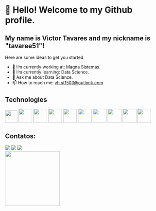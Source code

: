
# 👋 Hello! Welcome to my Github profile.
## My name is Victor Tavares and my nickname is "tavaree51"!

Here are some ideas to get you started:

- 🔭 I’m currently working at: Magna Sistemas.
- 🌱 I’m currently learning: Data Science.
- 💬 Ask me about Data Science.
- 📫 How to reach me: vh.st1503@outlook.com

## Technologies

<img src="https://cdn.jsdelivr.net/gh/devicons/devicon/icons/python/python-original.svg" width="40" height="40" /> <img src="https://cdn.jsdelivr.net/gh/devicons/devicon/icons/csharp/csharp-original.svg" width="45" height="45"/> <img src="https://cdn.jsdelivr.net/gh/devicons/devicon/icons/django/django-plain.svg" width="45" height="45"/>  <img src="https://cdn.jsdelivr.net/gh/devicons/devicon/icons/flutter/flutter-original.svg" width="45" height="45"/> <img src="https://cdn.jsdelivr.net/gh/devicons/devicon/icons/git/git-original.svg" width="45" height="45" />  <img src="https://cdn.jsdelivr.net/gh/devicons/devicon/icons/postgresql/postgresql-original.svg" width="45" height="45"/> <img src="https://cdn.jsdelivr.net/gh/devicons/devicon/icons/dot-net/dot-net-original.svg" width="45" height="45" /> <img src="https://cdn.jsdelivr.net/gh/devicons/devicon/icons/pandas/pandas-original-wordmark.svg" width="45" height="45"/>  <img src="https://cdn.jsdelivr.net/gh/devicons/devicon/icons/java/java-original-wordmark.svg" width="45" height="45"/> <img src="https://cdn.jsdelivr.net/gh/devicons/devicon/icons/jupyter/jupyter-original-wordmark.svg"  width="45" height="45"/>
          
          
## Contatos:

<div>
<a href="https://instagram.com/vhstavares" target="_blank"><img loading="lazy" src="https://img.shields.io/badge/-Instagram-%23E4405F?style=for-the-badge&logo=instagram&logoColor=white" target="_blank"></a>
<a href = "mailto:vhstavares@gmail.com"><img loading="lazy" src="https://img.shields.io/badge/Gmail-D14836?style=for-the-badge&logo=gmail&logoColor=white" target="_blank"></a>
<a href="https://www.linkedin.com/in/victor-hugo-soares-tavares-642255160" target="_blank"><img loading="lazy" src="https://img.shields.io/badge/-LinkedIn-%230077B5?style=for-the-badge&logo=linkedin&logoColor=white" target="_blank"></a>   
</div>          
          
<div>
<a href="https://github.com/tavares51">
<img loading="lazy" height="180em" src="https://github-readme-stats.vercel.app/api/top-langs/?username=tavares51&layout=compact&langs_count=7&theme=dracula"/>
</div>       
          
          
          
          
          


